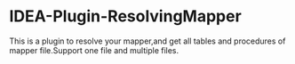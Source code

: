 # IDEA-Plugin-ResolvingMapper
This is a plugin to resolve your mapper,and get all tables and procedures of mapper file.Support one file and multiple files.
